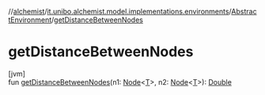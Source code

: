 //[alchemist](../../../index.md)/[it.unibo.alchemist.model.implementations.environments](../index.md)/[AbstractEnvironment](index.md)/[getDistanceBetweenNodes](get-distance-between-nodes.md)

# getDistanceBetweenNodes

[jvm]\
fun [getDistanceBetweenNodes](get-distance-between-nodes.md)(n1: [Node](../../it.unibo.alchemist.model.interfaces/-node/index.md)<[T](../../it.unibo.alchemist/-supported-incarnations/get.md)>, n2: [Node](../../it.unibo.alchemist.model.interfaces/-node/index.md)<[T](../../it.unibo.alchemist/-supported-incarnations/get.md)>): [Double](https://kotlinlang.org/api/latest/jvm/stdlib/kotlin/-double/index.html)
